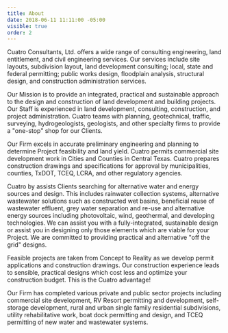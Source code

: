 ```yaml
---
title: About
date: 2018-06-11 11:11:00 -05:00
visible: true
order: 2
---
```


Cuatro Consultants, Ltd. offers a wide range of consulting engineering, land entitlement, and civil engineering services.  Our services include site layouts, subdivision layout, land development consulting; local, state and federal permitting; public works design, floodplain analysis, structural design, and construction administration services.

Our Mission is to provide an integrated, practical and sustainable approach to the design and construction of land development and building projects.   Our Staff is experienced in land development, consulting, construction, and project administration.  Cuatro teams with planning, geotechnical, traffic, surveying, hydrogeologists, geologists, and other specialty firms to provide a "one-stop" shop for our Clients.

​Our Firm excels in accurate preliminary engineering and planning to determine Project feasibility and land yield.  Cuatro permits commercial site development work in Cities and Counties in Central Texas.  Cuatro prepares construction drawings and specifications for approval by municipalities, counties, TxDOT, TCEQ, LCRA, and other regulatory agencies.

Cuatro by assists Clients searching for alternative water and energy sources and design.  This includes rainwater collection systems, alternative wastewater solutions such as constructed wet basins, beneficial reuse of wastewater effluent, grey water separation and re-use and alternative energy sources including photovoltaic, wind, geothermal, and developing technologies.  We can assist you with a fully-integrated, sustainable design or assist you in designing only those elements which are viable for your Project.  We are committed to providing practical and alternative "off the grid" designs.

Feasible projects are taken from Concept to Reality as we develop permit applications and construction drawings.  Our construction experience leads to sensible, practical designs which cost less and optimize your construction budget.  This is the Cuatro advantage!

Our Firm has completed various private and public sector projects including commercial site development, RV Resort permitting and development, self-storage development, rural and urban single family residential subdivisions, utility rehabilitative work, boat dock permitting and design, and TCEQ permitting of new water and wastewater systems.